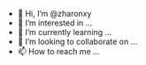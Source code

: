 - 👋 Hi, I’m @zharonxy
- 👀 I’m interested in ...
- 🌱 I’m currently learning ...
- 💞️ I’m looking to collaborate on ...
- 📫 How to reach me ...

<!---
zharonxy/zharonxy is a ✨ special ✨ repository because its `README.md` (this file) appears on your GitHub profile.
You can click the Preview link to take a look at your changes.
--->
